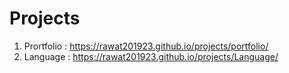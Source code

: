 # Projects
1. Prortfolio :  https://rawat201923.github.io/projects/portfolio/
2. Language : https://rawat201923.github.io/projects/Language/
